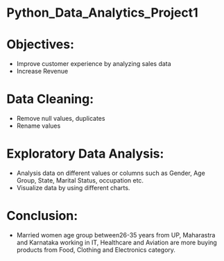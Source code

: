 # Python_Data_Analytics_Project1

# Objectives: 
- Improve customer experience by analyzing sales data
- Increase Revenue

# Data Cleaning:
- Remove null values, duplicates
- Rename values
  
# Exploratory Data Analysis:
- Analysis data on different values or columns such as Gender, Age Group, State, Marital Status, occupation etc.
- Visualize data by using different charts.
  
# Conclusion:
- Married women age group between26-35 years from UP, Maharastra and Karnataka working in IT, Healthcare and Aviation are more buying products from Food, Clothing and Electronics category.
